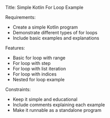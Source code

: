 Title: Simple Kotlin For Loop Example

Requirements:
- Create a simple Kotlin program
- Demonstrate different types of for loops
- Include basic examples and explanations

Features:
- Basic for loop with range
- For loop with step
- For loop with list iteration
- For loop with indices
- Nested for loop example

Constraints:
- Keep it simple and educational
- Include comments explaining each example
- Make it runnable as a standalone program 
